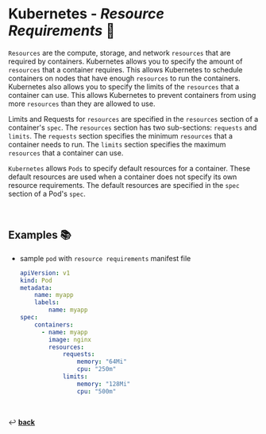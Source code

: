 # **Kubernetes** - ***Resource Requirements*** 💾

`Resources` are the compute, storage, and network `resources` that are required by containers. Kubernetes allows you to specify the amount of `resources` that a container requires. This allows Kubernetes to schedule containers on nodes that have enough `resources` to run the containers. Kubernetes also allows you to specify the limits of the `resources` that a container can use. This allows Kubernetes to prevent containers from using more `resources` than they are allowed to use.

Limits and Requests for `resources` are specified in the `resources` section of a container's `spec`. The `resources` section has two sub-sections: `requests` and `limits`. The `requests` section specifies the minimum `resources` that a container needs to run. The `limits` section specifies the maximum `resources` that a container can use.

`Kubernetes` allows `Pods` to specify default resources for a container. These default resources are used when a container does not specify its own resource requirements. The default resources are specified in the `spec` section of a Pod's `spec`.

<br />

## **Examples** 📚

* sample `pod` with `resource requirements` manifest file

    ```yaml
    apiVersion: v1
    kind: Pod
    metadata:
        name: myapp
        labels:
            name: myapp
    spec:
        containers:
          - name: myapp
            image: nginx
            resources:
                requests:
                    memory: "64Mi"
                    cpu: "250m"
                limits:
                    memory: "128Mi"
                    cpu: "500m"
    ```

<br>

↩️ [**back**](../)
